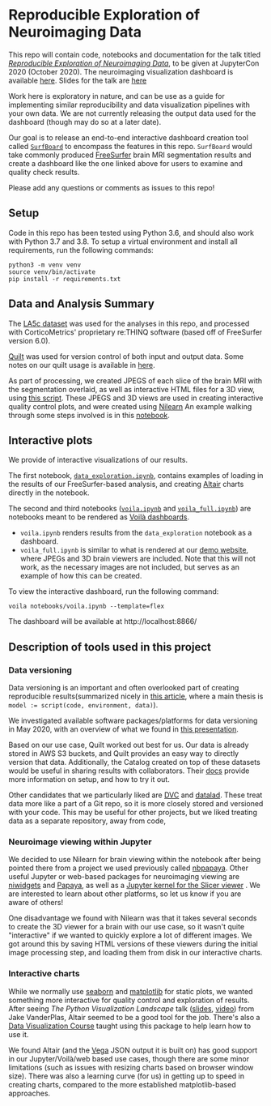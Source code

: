 # Reproducible Exploration of Neuroimaging Data
This repo will contain code, notebooks and documentation for the talk titled [*Reproducible Exploration of Neuroimaging Data*](https://cfp.jupytercon.com/2020/schedule/presentation/158/reproducible-exploration-of-neuroimaging-data/), to be given at JupyterCon 2020 (October 2020). The neuroimaging visualization dashboard is available [here](https://viz.corticometrics.com/). Slides for the talk are [here](Reproducible_Exploration_of_Neuroimaging_Data.pdf)

Work here is exploratory in nature, and can be use as a guide for implementing similar reproducibility and data visualization pipelines with your own data.
We are not currently releasing the output data used for the dashboard (though may do so at a later date).

Our goal is to release an end-to-end interactive dashboard creation tool called [`SurfBoard`](https://github.com/corticometrics/surfboard) to encompass the features in this repo. 
`SurfBoard` would take commonly produced [FreeSurfer](https://surfer.nmr.mgh.harvard.edu/fswiki) brain MRI segmentation results and create a dashboard like the one linked above for users to examine and quality check results.

Please add any questions or comments as issues to this repo!

## Setup
Code in this repo has been tested using Python 3.6, and should also work with Python 3.7 and 3.8. To setup a virtual environment and install all requirements, run the following commands:
```
python3 -m venv venv
source venv/bin/activate
pip install -r requirements.txt 
```

## Data and Analysis Summary
The [LA5c dataset](https://openneuro.org/datasets/ds000030/versions/1.0.0) was used for the analyses in this repo, and processed with CorticoMetrics' proprietary re:THINQ software (based off of FreeSurfer version 6.0).

[Quilt](https://quiltdata.com/) was used for version control of both input and output data.
Some notes on our quilt usage is available in [here](notebooks/quilt.ipynb).

As part of processing, we created JPEGS of each slice of the brain MRI with the segmentation overlaid, as well as interactive HTML files for a 3D view, using [this script](scripts/create_images.py).
These JPEGS and 3D views are used in creating interactive quality control plots, and were created using [Nilearn](https://nilearn.github.io/)
An example walking through some steps involved is in this [notebook](notebooks/nilearn.ipynb).

## Interactive plots
We provide of interactive visualizations of our results.

The first notebook, [`data_exploration.ipynb`](notebooks/data_exploration.ipynb), contains examples of loading in the results of our FreeSurfer-based analysis, and creating [Altair](https://altair-viz.github.io/) charts directly in the notebook.

The second and third notebooks ([`voila.ipynb`](notebooks/voila.ipynb) and [`voila_full.ipynb`](notebooks/voila_full.ipynb)) are notebooks meant to be rendered as [Voilà dashboards](https://github.com/voila-dashboards/voila).
- `voila.ipynb` renders results from the `data_exploration` notebook as a dashboard. 
- `voila_full.ipynb` is similar to what is rendered at our [demo website](https://viz.corticometrics.com/), where JPEGs and 3D brain viewers are included. Note that this will not work, as the necessary images are not included, but serves as an example of how this can be created.

To view the interactive dashboard, run the following command:
```
voila notebooks/voila.ipynb --template=flex
```
The dashboard will be available at http://localhost:8866/

## Description of tools used in this project
### Data versioning
Data versioning is an important and often overlooked part of creating reproducible results(summarized nicely in [this article](https://medium.com/pytorch/how-to-iterate-faster-in-machine-learning-by-versioning-data-and-models-featuring-detectron2-4fd2f9338df5), where a main thesis is `model := script(code, environment, data)`).

We investigated available software packages/platforms for data versioning in May 2020, with an overview of what we found in [this presentation](data_versioning_platforms.pdf).

Based on our use case, Quilt worked out best for us. Our data is already stored in AWS S3 buckets, and Quilt provides an easy way to directly version that data. Additionally, the Catalog created on top of these datasets would be useful in sharing results with collaborators.
Their [docs](https://docs.quiltdata.com/) provide more information on setup, and how to try it out.

Other candidates that we particularly liked are [DVC](https://dvc.org/) and [datalad](https://www.datalad.org/). These treat data more like a part of a Git repo, so it is more closely stored and versioned with your code.
This may be useful for other projects, but we liked treating data as a separate repository, away from code,

### Neuroimage viewing within Jupyter
We decided to use Nilearn for brain viewing within the notebook after being pointed there from a project we used previously called [nbpapaya](https://github.com/akeshavan/nbpapaya).
Other useful Jupyter or web-based packages for neuroimaging viewing are [niwidgets](https://github.com/nipy/niwidgets) and [Papaya](https://github.com/rii-mango/Papaya/), as well as a [Jupyter kernel for the Slicer viewer](https://github.com/Slicer/SlicerJupyter) . 
We are interested to learn about other platforms, so let us know if you are aware of others!

One disadvantage we found with Nilearn was that it takes several seconds to create the 3D viewer for a brain with our use case, so it wasn't quite "interactive" if we wanted to quickly explore a lot of different images.
We got around this by saving HTML versions of these viewers during the initial image processing step, and loading them from disk in our interactive charts.

### Interactive charts
While we normally use [seaborn](https://seaborn.pydata.org/) and [matplotlib](https://matplotlib.org/) for static plots, we wanted something more interactive for quality control and exploration of results.
After seeing *The Python Visualization Landscape* talk ([slides](https://speakerdeck.com/jakevdp/pythons-visualization-landscape-pycon-2017), [video](https://www.youtube.com/watch?v=FytuB8nFHPQ)) from Jake VanderPlas, Altair seemed to be a good tool for the job.
There's also a [Data Visualization Course](https://github.com/uwdata/visualization-curriculum) taught using this package to help learn how to use it.

We found Altair (and the [Vega](https://vega.github.io/vega/) JSON output it is built on) has good support in our Jupyter/Voilà/web based use cases, though there are some minor limitations (such as issues with resizing charts based on browser window size). There was also a learning curve (for us) in getting up to speed in creating charts, compared to the more established matplotlib-based approaches.
